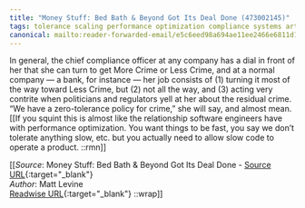 ```yaml
---
title: "Money Stuff: Bed Bath & Beyond Got Its Deal Done (473002145)"
tags: tolerance scaling performance optimization compliance systems articles-24193560
canonical: mailto:reader-forwarded-email/e5c6eed98a694ae11ee2466e6811d1d5
---
```


In general, the chief compliance officer at any company has a dial in front of her that she can turn to get More Crime or Less Crime, and at a normal company — a bank, for instance — her job consists of (1) turning it most of the way toward Less Crime, but (2) not all the way, and (3) acting very contrite when politicians and regulators yell at her about the residual crime. “We have a zero-tolerance policy for crime,” she will say, and almost mean.
[[If you squint this is almost like the relationship software engineers have with performance optimization. You want things to be fast, you say we don’t tolerate anything slow, etc. but you actually need to allow slow code to operate a product. ::rmn]]


[[_Source_: Money Stuff: Bed Bath & Beyond Got Its Deal Done - [Source URL](mailto:reader-forwarded-email/e5c6eed98a694ae11ee2466e6811d1d5){:target="_blank"}<br>
_Author_: Matt Levine<br>
[Readwise URL](https://readwise.io/open/473002145){:target="_blank"}
::wrap]]